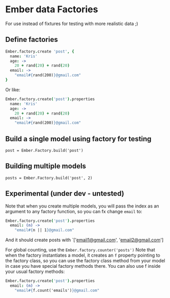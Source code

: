 # Ember data Factories

For use instead of fixtures for testing with more realistic data ;)

## Define factories

```coffeescript
Ember.factory.create 'post', {
  name: 'Kris'
  age: ->
    20 + rand(20) + rand(20)
  email: ->
    "email#{rand(200)}@gmail.com"
}
```

Or like:

```coffeescript
Ember.factory.create('post').properties
  name: 'Kris'
  age: ->
    20 + rand(20) + rand(20)
  email: ->
    "email#{rand(200)}@gmail.com"
```

## Build a single model using factory for testing

`post = Ember.Factory.build('post')`

## Building multiple models

`posts = Ember.Factory.build('post', 2)`

## Experimental (under dev - untested)

Note that when you create multiple models, you will pass the index as an argument to any factory function, so you can fx change `email` to:

```coffeescript
Ember.factory.create('post').properties
  email: (n) ->
    "email#{n || 1}@gmail.com"
```

And it should create posts with `['email1@gmail.com', 'email2@gmail.com']

For global counting, use the `Ember.factory.counter('posts')`
Note that when the factory instantiates a model, it creates an `f` property pointing to the factory class, so you can use the factory class method from your model in case you have special factory methods there. You can also use f inside your usual factory methods:

```coffeescript
Ember.factory.create('post').properties
  email: (n) ->
    "email#{f.count('emails')}@gmail.com"
```
